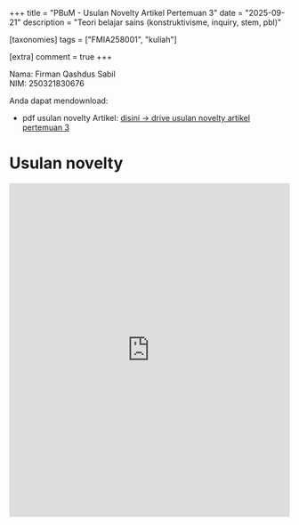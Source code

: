 +++
title = "PBuM - Usulan Novelty Artikel Pertemuan 3"
date = "2025-09-21"
description = "Teori belajar sains (konstruktivisme, inquiry, stem, pbl)"

[taxonomies]
tags = ["FMIA258001", "kuliah"]

[extra]
comment = true
+++

Nama: Firman Qashdus Sabil\
NIM: 250321830676

Anda dapat mendownload:
- pdf usulan novelty Artikel: [disini $\rightarrow$ drive usulan novelty artikel pertemuan 3](https://drive.google.com/file/d/1tz1MQ8vI-qOX6KyZNoZhN9CUWfdPgqgz/view?usp=sharing)

# Usulan novelty
<iframe src="https://drive.google.com/file/d/1tz1MQ8vI-qOX6KyZNoZhN9CUWfdPgqgz/preview" width="100%" height="600" allow="autoplay" frameborder="0"></iframe>
